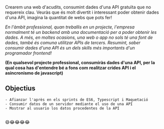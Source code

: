 Crearem una web d'acudits, consumint dades d'una API gratuïta que no requereix clau. Veuràs que és molt divertit i interessant poder obtenir dades d'una API, imagina la quantitat de webs que pots fer!

_En l'àmbit professional, quan treballis en un projecte, l'empresa normalment té un backend amb una documentació per a poder obtenir les dades. A més, en moltes ocasions, una web o app no sols té una font de dades, també és comuna utilitzar APIs de tercers. Resumint, saber consumir dades d'una API és un dels skills més importants d'un programador frontend!_

**(En qualsevol projecte professional, consumiràs dades d'una API, per la qual cosa has d'entendre bé a fons com realitzar crides API i el asincronismo de javascript)**

## Objectius

    - Afianzar l'après en els sprints de ES6, Typescript i Maquetació
    - Consumir datos de un servidor mediante el uso de una API
    - Mostrar al usuario los datos procedentes de la API

##

😄😂😂😂😂
